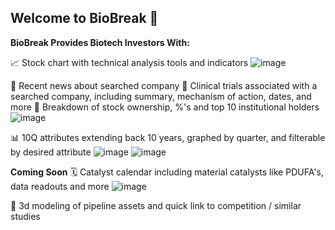 ## Welcome to BioBreak 👋

**BioBreak Provides Biotech Investors With:**

📈 Stock chart with technical analysis tools and indicators
![image](https://user-images.githubusercontent.com/106357206/220455462-c02d4bf1-aedb-46f9-aca3-7d7cf37ad0d1.png)

📰 Recent news about searched company
🧬 Clinical trials associated with a searched company, including summary, mechanism of action, dates, and more
💯 Breakdown of stock ownership, %'s and top 10 institutional holders
![image](https://user-images.githubusercontent.com/106357206/220455793-388d50a3-907a-48e8-b476-7a4856a086dc.png)

📊 10Q attributes extending back 10 years, graphed by quarter, and filterable by desired attribute
![image](https://user-images.githubusercontent.com/106357206/220455840-091ac6a1-66ba-4c0e-b19d-afb0aa6e41cf.png)
![image](https://user-images.githubusercontent.com/106357206/220455866-820dc1f4-5d65-40d4-909a-052cdf673972.png)

**Coming Soon**
🗓️ Catalyst calendar including material catalysts like PDUFA's, data readouts and more
![image](https://user-images.githubusercontent.com/106357206/220455979-a9fca265-19ba-4f6d-9929-00c58d18e342.png)

💊 3d modeling of pipeline assets and quick link to competition / similar studies
